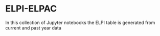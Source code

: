 # ELPI-ELPAC
In this collection of Jupyter notebooks the ELPI table is generated from current and past year data
